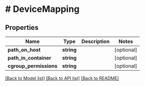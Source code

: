 # # DeviceMapping

## Properties

Name | Type | Description | Notes
------------ | ------------- | ------------- | -------------
**path_on_host** | **string** |  | [optional]
**path_in_container** | **string** |  | [optional]
**cgroup_permissions** | **string** |  | [optional]

[[Back to Model list]](../../README.md#models) [[Back to API list]](../../README.md#endpoints) [[Back to README]](../../README.md)
